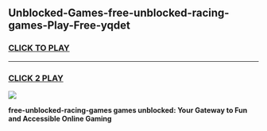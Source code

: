
## Unblocked-Games-free-unblocked-racing-games-Play-Free-yqdet
<h3>
<a href="https://premium76.site?title=free-unblocked-racing-games&ref=23A">CLICK TO PLAY</a></h3>
<hr>

<h3>
<a href="https://premium76.site?title=free-unblocked-racing-games&ref=23A">CLICK 2 PLAY</a>
  
</h3>

<a href="https://premium76.site?title=free-unblocked-racing-games&ref=23A"><img src="https://clearcache.store/games.png"></a>


**free-unblocked-racing-games games unblocked: Your Gateway to Fun and Accessible Online Gaming**
